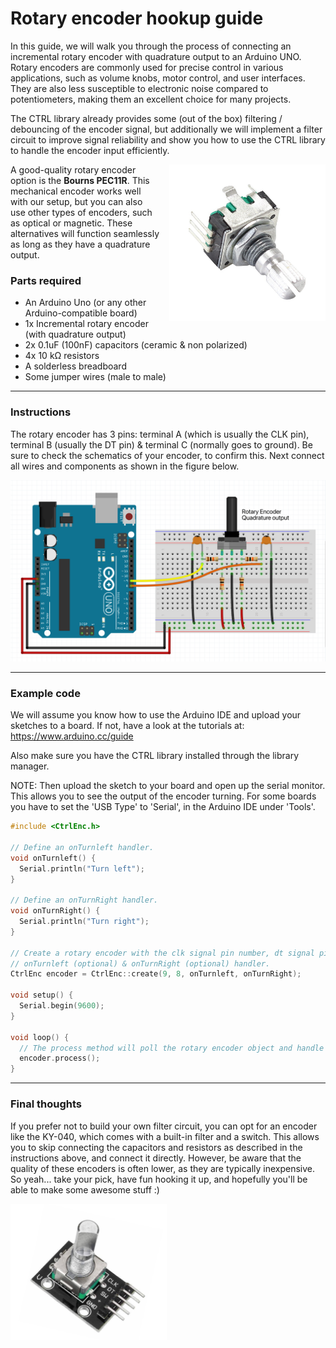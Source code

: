 # Rotary encoder hookup guide

In this guide, we will walk you through the process of connecting 
an incremental rotary encoder with quadrature output to an Arduino UNO. 
Rotary encoders are commonly used for precise control in various 
applications, such as volume knobs, motor control, and user interfaces.
They are also less susceptible to electronic noise compared to 
potentiometers, making them an excellent choice for many projects.

The CTRL library already provides some (out of the box) filtering / 
debouncing of the encoder signal, but additionally we will implement 
a filter circuit to improve signal reliability and show you how to use 
the CTRL library to handle the encoder input efficiently.

<div style="float: right; margin-left: 15px;">
  <img src="assets/rotary_encoder_bourns_pec11r.jpg" alt="Rotary encoder schematic" width="250"/>
</div>

A good-quality rotary encoder option is the <b>Bourns PEC11R</b>. This 
mechanical encoder works well with our setup, but you can also 
use other types of encoders, such as optical or magnetic. 
These alternatives will function seamlessly as long as they have 
a quadrature output.

### Parts required

* An Arduino Uno (or any other Arduino-compatible board)
* 1x Incremental rotary encoder (with quadrature output)
* 2x 0.1uF (100nF) capacitors (ceramic & non polarized)
* 4x 10 kΩ resistors
* A solderless breadboard
* Some jumper wires (male to male)

***

### Instructions

The rotary encoder has 3 pins: terminal A (which is usually the CLK pin), 
terminal B (usually the DT pin) & terminal C (normally goes to ground).
Be sure to check the schematics of your encoder, to confirm this. Next 
connect all wires and components as shown in the figure below.

![Rotary encoder schematic](assets/rotary_encoder_breadboard.png)

***

### Example code

We will assume you know how to use the Arduino IDE and upload your sketches
to a board. If not, have a look at the tutorials at: https://www.arduino.cc/guide

Also make sure you have the CTRL library installed through the library manager.

NOTE: Then upload the sketch to your board and open up the serial monitor.
This allows you to see the output of the encoder turning. For some boards
you have to set the 'USB Type' to 'Serial', in the Arduino IDE under 'Tools'.

```c++
#include <CtrlEnc.h>

// Define an onTurnleft handler.
void onTurnleft() {
  Serial.println("Turn left");
}

// Define an onTurnRight handler.
void onTurnRight() {
  Serial.println("Turn right");
}

// Create a rotary encoder with the clk signal pin number, dt signal pin, 
// onTurnleft (optional) & onTurnRight (optional) handler.
CtrlEnc encoder = CtrlEnc::create(9, 8, onTurnleft, onTurnRight);

void setup() {
  Serial.begin(9600);
}

void loop() {
  // The process method will poll the rotary encoder object and handle all it's functionality.
  encoder.process();
}
```

***

### Final thoughts

If you prefer not to build your own filter circuit, you can opt for an encoder like 
the KY-040, which comes with a built-in filter and a switch. This allows you to skip 
connecting the capacitors and resistors as described in the instructions above, and 
connect it directly. However, be aware that the quality of these encoders is often 
lower, as they are typically inexpensive. So yeah... take your pick, have fun 
hooking it up, and hopefully you'll be able to make some awesome stuff :)

<img src="assets/rotary_encoder_ky-040.png" alt="Rotary encoder schematic" width="250"/><br>